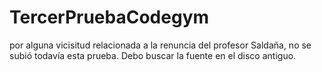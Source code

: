 # TercerPruebaCodegym

por alguna vicisitud relacionada a la renuncia del profesor Saldaña, no se subió todavía esta prueba.
Debo buscar la fuente en el disco antiguo.
